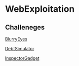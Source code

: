 # WebExploitation

## Challeneges

[BlurryEyes](BlurryEyes/readme.md)

[DebtSimulator](DebtSimulator/readme.md)

[InspectorGadget](InspectorGadget/readme.md)